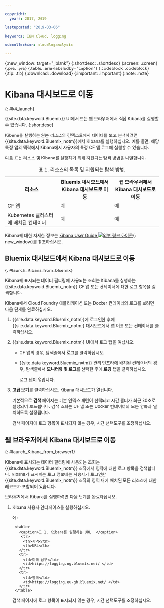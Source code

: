 ```yaml
---

copyright:
  years: 2017, 2019

lastupdated: "2019-03-06"

keywords: IBM Cloud, logging

subcollection: cloudloganalysis

---
```


{:new_window: target="_blank"}
{:shortdesc: .shortdesc}
{:screen: .screen}
{:pre: .pre}
{:table: .aria-labeledby="caption"}
{:codeblock: .codeblock}
{:tip: .tip}
{:download: .download}
{:important: .important}
{:note: .note}


# Kibana 대시보드로 이동
{: #k4_launch}

{{site.data.keyword.Bluemix}} UI에서 또는 웹 브라우저에서 직접 Kibana를 실행할 수 있습니다.
{:shortdesc}

Kibana를 실행하는 원본 리소스의 컨텍스트에서 데이터를 보고 분석하려면 {{site.data.keyword.Bluemix_notm}}에서 Kibana를 실행하십시오. 예를 들면, 해당 특정 앱의 맥락에서 Kibana에서 사용자의 특정 CF 앱 로그에 실행할 수 있습니다.

다음 표는 리소스 및 Kibana를 실행하기 위해 지원되는 탐색 방법을 나열합니다.

<table>
<caption>표 1. 리소스의 목록 및 지원되는 탐색 방법. </caption>
  <tr>
    <th>리소스</th>
    <th>Bluemix 대시보드에서 Kibana 대시보드로 이동</th>
    <th>웹 브라우저에서 Kibana 대시보드로 이동</th>
  <tr>
  <tr>
    <td>CF 앱</td>
    <td>예</td>
    <td>예</td>
  <tr>  
  <tr>
    <td>Kubernetes 클러스터에 배치된 컨테이너</td>
    <td>예</td>
    <td>예</td>
  <tr>  
</table>

Kibana에 대한 자세한 정보는 [Kibana User Guide ![외부 링크 아이콘](../../../icons/launch-glyph.svg "외부 링크 아이콘")](https://www.elastic.co/guide/en/kibana/4.1/index.html){: new_window}를 참조하십시오.
    

##  Bluemix 대시보드에서 Kibana 대시보드로 이동
{: #launch_Kibana_from_bluemix}

Kibana에 표시되는 데이터 필터링에 사용되는 조회는 Kibana를 실행하는 {{site.data.keyword.Bluemix_notm}} CF 앱 또는 컨테이너에 대한 로그 항목을 검색합니다.

Kibana에서 Cloud Foundry 애플리케이션 또는 Docker 컨테이너의 로그를 보려면 다음 단계를 완료하십시오.

1. {{site.data.keyword.Bluemix_notm}}에 로그인한 후에 {{site.data.keyword.Bluemix_notm}} 대시보드에서 앱 이름 또는 컨테이너를 클릭하십시오. 
    
2. {{site.data.keyword.Bluemix_notm}} UI에서 로그 탭을 여십시오.

    * CF 앱의 경우, 탐색줄에서 **로그**를 클릭하십시오. 
    * {{site.data.keyword.Bluemix_notm}} 관리 인프라에 배치된 컨테이너의 경우, 탐색줄에서 **모니터링 및 로그**를 선택한 후에 **로깅** 탭을 클릭하십시오. 
    
        로그 탭이 열립니다.  

3. **고급 보기**를 클릭하십시오. Kibana 대시보드가 열립니다.

    기본적으로 **검색** 페이지는 기본 인덱스 패턴이 선택되고 시간 필터가 최근 30초로 설정되어 로드됩니다. 검색 조회는 CF 앱 또는 Docker 컨테이너의 모든 항목과 일치하도록 설정됩니다.

    검색 페이지에 로그 항목이 표시되지 않는 경우, 시간 선택도구를 조정하십시오. 


##  웹 브라우저에서 Kibana 대시보드로 이동
{: #launch_Kibana_from_browser1}

Kibana에 표시되는 데이터 필터링에 사용되는 조회는 {{site.data.keyword.Bluemix_notm}} 조직에서 영역에 대한 로그 항목을 검색합니다. Kibana가 표시하는 로그 정보에는 사용자가 로그인한 {{site.data.keyword.Bluemix_notm}} 조직의 영역 내에 배치된 모든 리소스에 대한 레코드가 포함되어 있습니다.

브라우저에서 Kibana를 실행하려면 다음 단계를 완료하십시오.

1. Kibana 사용자 인터페이스를 실행하십시오.
    
    예: 
      
        <table>
          <caption>표 1. Kibana를 실행하는 URL  </caption>
           <tr>
            <th>지역</th>
            <th>URL</th>
          </tr>
          <tr>
            <td>미국 남부</td>
            <td>https://logging.ng.bluemix.net/ </td>
          </tr>
          <tr>
            <td>영국</td>
            <td>https://logging.eu-gb.bluemix.net/ </td>
          </tr>
        </table>

    검색 페이지에 로그 항목이 표시되지 않는 경우, 시간 선택도구를 조정하십시오. 

